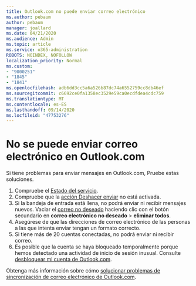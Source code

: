 ```yaml
---
title: Outlook.com no puede enviar correo electrónico
ms.author: pebaum
author: pebaum
manager: joallard
ms.date: 04/21/2020
ms.audience: Admin
ms.topic: article
ms.service: o365-administration
ROBOTS: NOINDEX, NOFOLLOW
localization_priority: Normal
ms.custom:
- "9000251"
- "1845"
- "1841"
ms.openlocfilehash: adb6dd3cc5a6a526b87dc74a6552759cc8db46ef
ms.sourcegitcommit: c6692ce0fa1358ec3529e59ca0ecdfdea4cdc759
ms.translationtype: MT
ms.contentlocale: es-ES
ms.lasthandoff: 09/14/2020
ms.locfileid: "47753276"
---
```

# <a name="unable-to-send-email-in-outlookcom"></a>No se puede enviar correo electrónico en Outlook.com

Si tiene problemas para enviar mensajes en Outlook.com, Pruebe estas soluciones.

1. Compruebe el [Estado del servicio](https://go.microsoft.com/fwlink/p/?linkid=837482). 
2. Compruebe que la [acción Deshacer enviar](https://outlook.live.com/mail/options/mail/messageContent/undoSend) no está activada.
3. Si la bandeja de entrada está llena, no podrá enviar ni recibir mensajes nuevos. Vaciar el [correo no deseado](https://outlook.live.com/mail/junkemail) haciendo clic con el botón secundario en **correo electrónico no deseado**  >  **eliminar todos**.
4. Asegúrese de que las direcciones de correo electrónico de las personas a las que intenta enviar tengan un formato correcto.
5. Si tiene más de 20 cuentas conectadas, no podrá enviar ni recibir correo.
6. Es posible que la cuenta se haya bloqueado temporalmente porque hemos detectado una actividad de inicio de sesión inusual. Consulte [desbloquear mi cuenta de Outlook.com](https://support.office.com/article/f4ad2701-d166-4d8b-8a6a-9af2a1f8a4c4).

Obtenga más información sobre cómo [solucionar problemas de sincronización de correo electrónico de Outlook.com](https://support.office.com/article/d39e3341-8d79-4bf1-b3c7-ded602233642).